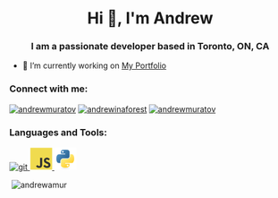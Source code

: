 <h1 align="center">Hi 👋, I'm Andrew</h1>
<h3 align="center">I am a passionate developer based in Toronto, ON, CA</h3>

- 🔭 I’m currently working on [My Portfolio](portfolio)

<h3 align="left">Connect with me:</h3>
<p align="left">
<a href="https://kaggle.com/andrewmuratov" target="blank"><img align="center" src="https://raw.githubusercontent.com/rahuldkjain/github-profile-readme-generator/master/src/images/icons/Social/kaggle.svg" alt="andrewmuratov" height="30" width="40" /></a>
<a href="https://instagram.com/andrewinaforest" target="blank"><img align="center" src="https://raw.githubusercontent.com/rahuldkjain/github-profile-readme-generator/master/src/images/icons/Social/instagram.svg" alt="andrewinaforest" height="30" width="40" /></a>
<a href="https://www.leetcode.com/andrewmuratov" target="blank"><img align="center" src="https://raw.githubusercontent.com/rahuldkjain/github-profile-readme-generator/master/src/images/icons/Social/leet-code.svg" alt="andrewmuratov" height="30" width="40" /></a>
</p>

<h3 align="left">Languages and Tools:</h3>
<p align="left"> <a href="https://git-scm.com/" target="_blank" rel="noreferrer"> <img src="https://www.vectorlogo.zone/logos/git-scm/git-scm-icon.svg" alt="git" width="40" height="40"/> </a> <a href="https://developer.mozilla.org/en-US/docs/Web/JavaScript" target="_blank" rel="noreferrer"> <img src="https://raw.githubusercontent.com/devicons/devicon/master/icons/javascript/javascript-original.svg" alt="javascript" width="40" height="40"/> </a> <a href="https://www.python.org" target="_blank" rel="noreferrer"> <img src="https://raw.githubusercontent.com/devicons/devicon/master/icons/python/python-original.svg" alt="python" width="40" height="40"/> </a> </p>

<p>&nbsp;<img align="center" src="https://github-readme-stats.vercel.app/api?username=andrewamur&show_icons=true&locale=en" alt="andrewamur" /></p>
